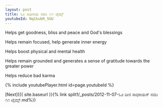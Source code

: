 ```yaml
---
layout: post
title: ಓಂ ಅಧೀನಯ ನಮಃ ೧೧ ಟೈಮ್ಸ್
youtubeId: Nq1kubR_5GU
---
```

 
 
Helps get goodness, bliss and peace and God's blessings
 
Helps remain focused, help generate inner energy 
 
Helps boost physical and mental health 
 
Helps remain grounded and generates a sense of gratitude towards the greater power 
 
Helps reduce bad karma
 
 
 
 


{% include youtubePlayer.html id=page.youtubeId %}
 
[Next]({{ site.baseurl }}{% link  split1/_posts/2012-11-07-ಓಂ ದೀನ ಸಾಧಕಿಯನ್ ನಮಃ ೧೧ ಟೈಮ್ಸ್.md%})
 
